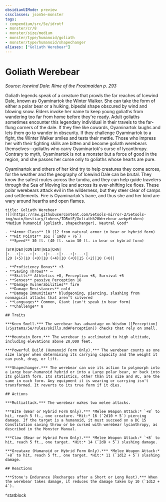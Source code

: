 ```yaml
---
obsidianUIMode: preview
cssclasses: json5e-monster
tags:
- compendium/src/5e/idrotf
- monster/cr/8
- monster/size/medium
- monster/type/humanoid/goliath
- monster/type/humanoid/shapechanger
aliases: ["Goliath Werebear"]
---
```

# Goliath Werebear
*Source: Icewind Dale: Rime of the Frostmaiden p. 293*  

Goliath legends speak of a creature that prowls the far reaches of Icewind Dale, known as Oyaminartok the Winter Walker. She can take the form of either a polar bear or a hulking, bipedal shape obscured by wind and blowing snow. Elders invoke her name to keep young goliaths from wandering too far from home before they're ready. Adult goliaths sometimes encounter this legendary individual in their travels to the far-flung corners of the dale. If they flee like cowards, Oyaminartok laughs and lets them go to wander in obscurity. If they challenge Oyaminartok to a fight, the Winter Walker smiles and tests their mettle. Those who impress her with their fighting skills are bitten and become goliath werebears themselves—goliaths who carry Oyaminartok's curse of lycanthropy. Contrary to myth, Oyaminartok is not a monster but a force of good in the region, and she passes her curse only to goliaths whose hearts are pure.

Oyaminartok and others of her kind try to help creatures they come across, for the weather and the geography of Icewind Dale can be brutal. They know the safest routes across the tundra, and they can help guide travelers through the Sea of Moving Ice and across its ever-shifting ice floes. These polar werebears attack evil in the wilderness, but they steer clear of camps and settlements. Fire is Oyaminartok's bane, and thus she and her kind are wary around hearths and open flames.

```ad-statblock
title: Goliath Werebear
![](https://raw.githubusercontent.com/5etools-mirror-2/5etools-img/main/bestiary/tokens/IDRotF/Goliath%20Werebear.webp#token)
*Medium humanoid (goliath, shapechanger), Neutral Good*

- **Armor Class** 10 (12 from natural armor in bear or hybrid form)
- **Hit Points** 161 (`19d8 + 76`)
- **Speed** 30 ft. (40 ft. swim 30 ft. in bear or hybrid form)

|STR|DEX|CON|INT|WIS|CHA|
|:---:|:---:|:---:|:---:|:---:|:---:|
|20 (+5)|10 (+0)|18 (+4)|10 (+0)|15 (+2)|10 (+0)|

- **Proficiency Bonus** +3
- **Saving Throws** ⏤
- **Skills** Athletics +8, Perception +8, Survival +5
- **Senses** passive Perception 18
- **Damage Vulnerabilities** fire
- **Damage Resistances** cold
- **Damage Immunities** bludgeoning, piercing, slashing from nonmagical attacks that aren't silvered
- **Languages** Common, Giant (can't speak in bear form)
- **Challenge** 8

## Traits

***Keen Smell.*** The werebear has advantage on Wisdom ([Perception](/Systems/5e/rules/skills.md#Perception)) checks that rely on smell.

***Mountain Born.*** The werebear is acclimated to high altitude, including elevations above 20,000 feet.

***Powerful Build (Humanoid Form Only).*** The werebear counts as one size larger when determining its carrying capacity and the weight it can push, drag, or lift.

***Shapechanger.*** The werebear can use its action to polymorph into a Large bear-humanoid hybrid or into a Large polar bear, or back into its goliath form. Its statistics, other than its size and AC, are the same in each form. Any equipment it is wearing or carrying isn't transformed. It reverts to its true form if it dies.

## Actions

***Multiattack.*** The werebear makes two melee attacks.

***Bite (Bear or Hybrid Form Only).*** *Melee Weapon Attack:* `+8` to hit, reach 5 ft., one creature. *Hit:* 16 (`2d10 + 5`) piercing damage. If the target is a humanoid, it must succeed on a DC 15 Constitution saving throw or be cursed with werebear lycanthropy, as described in the Monster Manual.

***Claw (Bear or Hybrid Form Only).*** *Melee Weapon Attack:* `+8` to hit, reach 5 ft., one target. *Hit:* 14 (`2d8 + 5`) slashing damage.

***Greataxe (Humanoid or Hybrid Form Only).*** *Melee Weapon Attack:* `+8` to hit, reach 5 ft., one target. *Hit:* 11 (`1d12 + 5`) slashing damage.

## Reactions

***Stone's Endurance (Recharges after a Short or Long Rest).*** When the werebear takes damage, it reduces the damage taken by 10 (`1d12 + 4`).
```
^statblock